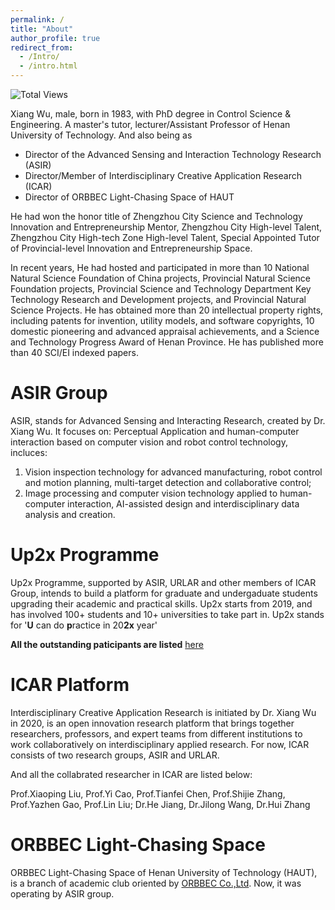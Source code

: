 ```yaml
---
permalink: /
title: "About"
author_profile: true
redirect_from: 
  - /Intro/
  - /intro.html
---
```

![Total Views](https://komarev.com/ghpvc/?username=xiangwu&color=orange&base=1000)

Xiang Wu, male, born in 1983, with PhD degree in Control Science & Engineering. 
A master's tutor, lecturer/Assistant Professor of Henan University of Technology. 
And also being as

- Director of the Advanced Sensing and Interaction Technology Research (ASIR)
- Director/Member of Interdisciplinary Creative Application Research (ICAR)
- Director of ORBBEC Light-Chasing Space of HAUT

He had won the honor title of Zhengzhou City Science and Technology Innovation and Entrepreneurship Mentor, Zhengzhou City High-level Talent, Zhengzhou City High-tech Zone High-level Talent, Special Appointed Tutor of Provincial-level Innovation and Entrepreneurship Space. 

In recent years, He had hosted and participated in more than 10 National Natural Science Foundation of China projects, Provincial Natural Science Foundation projects, Provincial Science and Technology Department Key Technology Research and Development projects, and Provincial Natural Science Projects. He has obtained more than 20 intellectual property rights, including patents for invention, utility models, and software copyrights, 10 domestic pioneering and advanced appraisal achievements, and a Science and Technology Progress Award of Henan Province. He has published more than 40 SCI/EI indexed papers.

# ASIR Group
ASIR, stands for Advanced Sensing and Interacting Research, created by Dr. Xiang Wu. 
It focuses on: Perceptual Application and human-computer interaction based on computer vision and robot control technology, incluces:
 1. Vision inspection technology for advanced manufacturing, robot control and motion planning, multi-target detection and collaborative control; 
 2. Image processing and computer vision technology applied to human-computer interaction, AI-assisted design and interdisciplinary data analysis and creation.

# Up2x Programme
 Up2x Programme, supported by ASIR, URLAR and other members of ICAR Group, intends to build a platform for graduate and undergaduate students upgrading their academic and practical skills. 
 Up2x starts from 2019, and has involved 100+ students and 10+ universities to take part in. 
 Up2x stands for '**U** can do **p**ractice in 20**2x** year'
 
 **All the outstanding paticipants are listed** [here](/members/)

# ICAR Platform

Interdisciplinary Creative Application Research is initiated by Dr. Xiang Wu in 2020, is an open innovation research platform that brings together researchers, professors, and expert teams from different institutions to work collaboratively on interdisciplinary applied research.
For now, ICAR consists of two research groups, ASIR and URLAR.

And all the collabrated researcher in ICAR are listed below: 

Prof.Xiaoping Liu, Prof.Yi Cao, Prof.Tianfei Chen, Prof.Shijie Zhang, Prof.Yazhen Gao, Prof.Lin Liu;
Dr.He Jiang, Dr.Jilong Wang, Dr.Hui Zhang

# ORBBEC Light-Chasing Space
ORBBEC Light-Chasing Space of Henan University of Technology (HAUT), is a branch of academic club oriented by [ORBBEC Co.,Ltd](https://www.orbbec.com/).
Now, it was operating by ASIR group.



